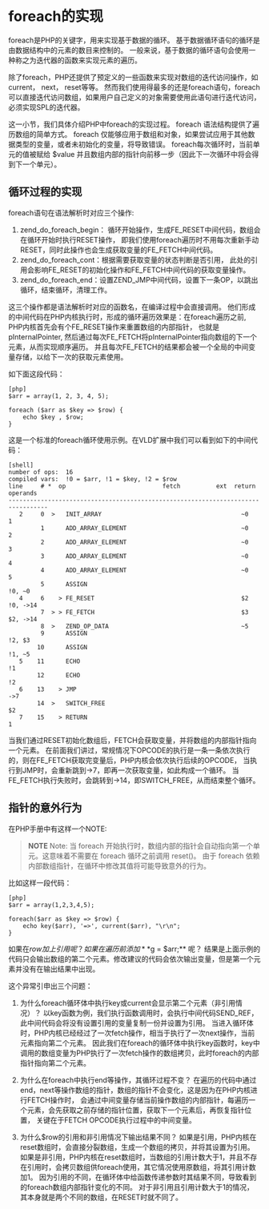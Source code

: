 # foreach的实现

foreach是PHP的关键字，用来实现基于数据的循环。
基于数据循环语句的循环是由数据结构中的元素的数目来控制的。
一般来说，基于数据的循环语句会使用一种称之为迭代器的函数来实现元素的遍历。

除了foreach，PHP还提供了预定义的一些函数来实现对数组的迭代访问操作，如current， next， reset等等。
然而我们使用得最多的还是foreach语句，foreach可以直接迭代访问数组，如果用户自己定义的对象需要使用此语句进行迭代访问，必须实现SPL的迭代器。

这一小节，我们具体介绍PHP中foreach的实现过程。
foreach 语法结构提供了遍历数组的简单方式。
foreach 仅能够应用于数组和对象，如果尝试应用于其他数据类型的变量，或者未初始化的变量，将导致错误。
foreach每次循环时，当前单元的值被赋给 $value 并且数组内部的指针向前移一步（因此下一次循环中将会得到下一个单元）。

## 循环过程的实现
foreach语句在语法解析时对应三个操作:

1. zend_do_foreach_begin： 循环开始操作，生成FE_RESET中间代码，数组会在循环开始时执行RESET操作，
即我们使用foreach遍历时不用每次重新手动RESET，同时此操作也会生成获取变量的FE_FETCH中间代码。
1. zend_do_foreach_cont：根据需要获取变量的状态判断是否引用，
此处的引用会影响FE_RESET的初始化操作和FE_FETCH中间代码的获取变量操作。
1. zend_do_foreach_end：设置ZEND_JMP中间代码，设置下一条OP，以跳出循环，结束循环，清理工作。

这三个操作都是语法解析时对应的函数名，在编译过程中会直接调用。
他们形成的中间代码在PHP内核执行时，形成的循环遍历效果是：在foreach遍历之前, PHP内核首先会有个FE_RESET操作来重置数组的内部指针，
也就是pInternalPointer, 然后通过每次FE_FETCH将pInternalPointer指向数组的下一个元素，从而实现顺序遍历。
并且每次FE_FETCH的结果都会被一个全局的中间变量存储，以给下一次的获取元素使用。

如下面这段代码：

    [php]
    $arr = array(1, 2, 3, 4, 5);

    foreach ($arr as $key => $row) {
        echo $key , $row;
    }

这是一个标准的foreach循环使用示例。在VLD扩展中我们可以看到如下的中间代码：

    [shell]
    number of ops:  16
    compiled vars:  !0 = $arr, !1 = $key, !2 = $row
    line     # *  op                           fetch          ext  return  operands
    ---------------------------------------------------------------------------------
       2     0  >   INIT_ARRAY                                       ~0      1
             1      ADD_ARRAY_ELEMENT                                ~0      2
             2      ADD_ARRAY_ELEMENT                                ~0      3
             3      ADD_ARRAY_ELEMENT                                ~0      4
             4      ADD_ARRAY_ELEMENT                                ~0      5
             5      ASSIGN                                                   !0, ~0
       4     6    > FE_RESET                                         $2      !0, ->14
             7  > > FE_FETCH                                         $3      $2, ->14
             8  >   ZEND_OP_DATA                                     ~5
             9      ASSIGN                                                   !2, $3
            10      ASSIGN                                                   !1, ~5
       5    11      ECHO                                                     !1
            12      ECHO                                                     !2
       6    13    > JMP                                                      ->7
            14  >   SWITCH_FREE                                              $2
       7    15    > RETURN                                                   1

当我们通过RESET初始化数组后，FETCH会获取变量，并将数组的内部指针指向一个元素。
在前面我们讲过，常规情况下OPCODE的执行是一条一条依次执行的，则在FE_FETCH获取完变量后，PHP内核会依次执行后续的OPCODE，
当执行到JMP时，会重新跳到->7，即再一次获取变量，如此构成一个循环。
当FE_FETCH执行失败时，会跳转到->14，即SWITCH_FREE，从而结束整个循环。

## 指针的意外行为
在PHP手册中有这样一个NOTE:

>**NOTE**
>Note:
>当 foreach 开始执行时，数组内部的指针会自动指向第一个单元。这意味着不需要在 foreach 循环之前调用 reset()。
>由于 foreach 依赖内部数组指针，在循环中修改其值将可能导致意外的行为。

比如这样一段代码：

    [php]
    $arr = array(1,2,3,4,5);

    foreach($arr as $key => $row) {
        echo key($arr), '=>', current($arr), "\r\n";
    }

如果在$row加上引用呢？如果在遍历前添加 **$g = $arr;** 呢？
结果是上面示例的代码只会输出数组的第二个元素。修改建议的代码会依次输出变量，但是第一个元素并没有在输出结果中出现。

这个异常引申出三个问题：

1. 为什么foreach循环体中执行key或current会显示第二个元素（非引用情况）？
以key函数为例，我们执行函数调用时，会执行中间代码SEND_REF，此中间代码会将没有设置引用的变量复制一份并设置为引用。
当进入循环体时，PHP内核已经经过了一次fetch操作，相当于执行了一次next操作，当前元素指向第二个元素。
因此我们在foreach的循环体中执行key函数时，key中调用的数组变量为PHP执行了一次fetch操作的数组拷贝，此时foreach的内部指针指向第二个元素。

1. 为什么在foreach中执行end等操作，其循环过程不变？
在遍历的代码中通过end，next等操作数组的指针，数组的指针不会变化，这是因为在PHP内核进行FETCH操作时，
会通过中间变量存储当前操作数组的内部指针，每遍历一个元素，会先获取之前存储的指针位置，获取下一个元素后，再恢复指针位置，
关键在于FETCH OPCODE执行过程中的中间变量。

1. 为什么$row的引用和非引用情况下输出结果不同？
如果是引用，PHP内核在reset数组时，会直接分裂数组，生成一个数组的拷贝，并将其设置为引用。
如果是非引用，PHP内核在reset数组时，当数组的引用计数大于1，并且不存在引用时，会拷贝数组供foreach使用，其它情况使用原数组，将其引用计数加1。
因为引用的不同，在循环体中给函数传递参数时其结果不同，导致看到的foreach数组内部指针变化的不同。
对于非引用且引用计数大于1的情况，其本身就是两个不同的数组，在RESET时就不同了。

